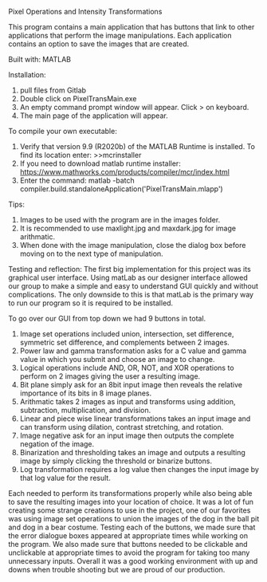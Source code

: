 Pixel Operations and Intensity Transformations

This program contains a main application that has buttons that link to other applications that perform the image manipulations. Each application contains an option to save the images that are created. 

Built with:
MATLAB

Installation:
1. pull files from Gitlab
2. Double click on PixelTransMain.exe 
3. An empty command prompt window will appear. Click > on keyboard.
4. The main page of the application will appear.  

To compile your own executable:
1. Verify that version 9.9 (R2020b) of the MATLAB Runtime is installed. To find its location enter:  >>mcrinstaller
2. If you need to download matlab runtime installer:  https://www.mathworks.com/products/compiler/mcr/index.html
3. Enter the command: matlab -batch compiler.build.standaloneApplication('PixelTransMain.mlapp')


Tips:
1. Images to be used with the program are in the images folder. 
2. It is recommended to use maxlight.jpg and maxdark.jpg for image arithmatic. 
3. When done with the image manipulation, close the dialog box before moving on to the next type of manipulation. 

Testing and reflection:
The first big implementation for this project was its graphical user interface. Using matLab as our designer interface allowed our group to make a simple and easy to understand GUI quickly and without complications. The only downside to this is that matLab is the primary way to run our program so it is required to be installed.

To go over our GUI from top down we had 9 buttons in total. 
1.	Image set operations included union, intersection, set difference, symmetric set difference, and complements between 2 images.
2.	Power law and gamma transformation asks for a C value and gamma value in which you submit and choose an image to change.
3.	Logical operations include AND, OR, NOT, and XOR operations to perform on 2 images giving the user a resulting image.
4.	Bit plane simply ask for an 8bit input image then reveals the relative importance of its bits in 8 image planes.
5.	Arithmatic takes 2 images as input and transforms using addition, subtraction, multiplication, and division.
6.	Linear and piece wise linear transformations takes an input image and can transform using dilation, contrast stretching, and rotation.
7.	Image negative ask for an input image then outputs the complete negation of the image.
8.	Binarization and thresholding takes an image and outputs a resulting image by simply clicking the threshold or binarize buttons.
9.	Log transformation requires a log value then changes the input image by that log value for the result.

Each needed to perform its transformations properly while also being able to save the resulting images into your location of choice. It was a lot of fun creating some strange creations to use in the project, one of our favorites was using image set operations to union the images of the dog in the ball pit and dog in a bear costume. Testing each of the buttons, we made sure that the error dialogue boxes appeared at appropriate times while working on the program. We also made sure that buttons needed to be clickable and unclickable at appropriate times to avoid the program for taking too many unnecessary inputs. 
Overall it was a good working environment with up and downs when trouble shooting but we are proud of our production.

